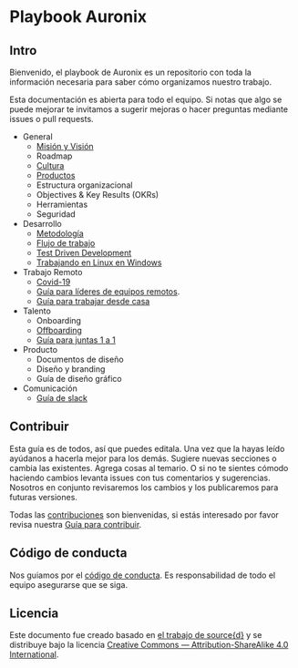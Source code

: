 # Playbook Auronix

## Intro

Bienvenido, el playbook de Auronix es un repositorio con toda la información necesaria para saber cómo organizamos nuestro trabajo.

Esta documentación es abierta para todo el equipo. Si notas que algo se puede mejorar te invitamos a sugerir mejoras o hacer preguntas mediante issues o pull requests.

* General
  * [Misión y Visión](general/mision.md)
  * Roadmap
  * [Cultura](general/cultura.md)
  * [Productos](general/productos.md)
  * Estructura organizacional
  * Objectives & Key Results (OKRs)
  * Herramientas
  * Seguridad
* Desarrollo
  * [Metodología](desarrollo/agil.md)
  * [Flujo de trabajo](desarrollo/flujo.md)
  * [Test Driven Development](desarrollo/tdd.md)
  * [Trabajando en Linux en Windows](desarrollo/wsl2.md)
* Trabajo Remoto
  * [Covid-19](remoto/covid-19.md)
  * [Guía para líderes de equipos remotos](remoto/lider-remoto.md).
  * [Guía para trabajar desde casa](remoto/homeoffice.md)
* Talento
  * Onboarding
  * [Offboarding](talento/offboarding.md)
  * [Guía para juntas 1 a 1](talento/1a1.md)
* Producto
  * Documentos de diseño
  * Diseño y branding
  * Guía de diseño gráfico
* Comunicación
  * [Guía de slack](general/slack.md)

## Contribuir

Esta guía es de todos, así que puedes editala. Una vez que la hayas leído ayúdanos a hacerla mejor para los demás. Sugiere nuevas secciones o cambia las existentes. Agrega cosas al temario. O si no te sientes cómodo haciendo cambios levanta issues con tus comentarios y sugerencias. Nosotros en conjunto revisaremos los cambios y los publicaremos para futuras versiones.

Todas las [contribuciones](https://github.com/Aurotek/playbook/issues) son bienvenidas, si estás interesado por favor revisa nuestra
 [Guía para contribuir](desarrollo/documents/CONTRIBUTING.md).

## Código de conducta

Nos guiamos por el [código de conducta](.github/CODE_OF_CONDUCT.md). Es responsabilidad de todo el equipo asegurarse que se siga.

## Licencia

Este documento fue creado basado en [el trabajo de source{d}](https://github.com/src-d/guide) y se distribuye bajo la licencia [Creative Commons — Attribution-ShareAlike 4.0 International](./LICENSE.md).
